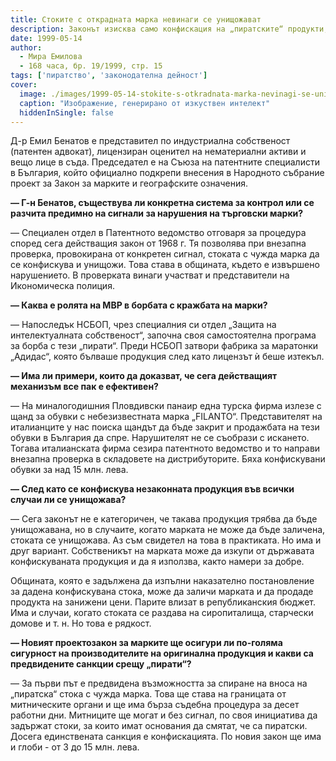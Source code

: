 ```yaml
---
title: Стоките с открадната марка невинаги се унищожават
description: Законът изисква само конфискация на „пиратските“ продукти, казва Емил Бенатов
date: 1999-05-14
author:
  - Мира Емилова
  - 168 часа, бр. 19/1999, стр. 15
tags: ['пиратство', 'законодателна дейност']
cover:
  image: ./images/1999-05-14-stokite-s-otkradnata-marka-nevinagi-se-unishozhavat/cover.png
  caption: "Изображение, генерирано от изкуствен интелект"
  hiddenInSingle: false
---
```


Д-р Емил Бенатов е представител по индустриална собственост (патентен адвокат), лицензиран оценител на нематериални активи и вещо лице в съда. Председател е на Съюза на патентните специалисти в България, който официално подкрепи внесения в Народното събрание проект за Закон за марките и географските означения.

**― Г-н Бенатов, съществува ли конкретна система за контрол или се разчита предимно на сигнали за нарушения на търговски марки?**

― Специален отдел в Патентното ведомство отговаря за процедура според сега действащия закон от 1968 г. Тя позволява при внезапна проверка, провокирана от конкретен сигнал, стоката с чужда марка да се конфискува и унищожи. Това става в общината, където е извършено нарушението. В проверката винаги участват и представители на Икономическа полиция.

**― Каква е ролята на МВР в борбата с кражбата на марки?**

― Напоследък НСБОП, чрез специалния си отдел „Защита на интелектуалната собственост“, започна своя самостоятелна програма за борба с тези „пирати“. Преди НСБОП затвори фабрика за маратонки „Адидас“, която бълваше продукция след като лицензът ѝ беше изтекъл.

**― Има ли примери, които да доказват, че сега действащият механизъм все пак е ефективен?**

― На миналогодишния Пловдивски панаир една турска фирма излезе с щанд за обувки с небезизвестната марка „FILANTO“.  Представителят на италианците у нас поиска щандът да бъде закрит и продажбата на тези обувки в България да спре. Нарушителят не се съобрази с искането. Тогава италианската фирма сезира патентното ведомство и то направи внезапна проверка в складовете на дистрибуторите. Бяха конфискувани обувки за над 15 млн. лева.


**― След като се конфискува незаконната продукция във всички случаи ли се унищожава?**

― Сега законът не е категоричен, че такава продукция трябва да бъде унищожавана, но в случаите, когато марката не може да бъде заличена, стоката се унищожава. Аз съм свидетел на това в практиката. Но има и друг вариант. Собственикът на марката може да изкупи от държавата конфискуваната продукция и да я използва, както намери за добре.

Общината, която е задължена да изпълни наказателно постановление за дадена конфискувана стока, може да заличи марката и да продаде продукта на занижени цени. Парите влизат в републиканския бюджет. Има и случаи, когато стоката се раздава на сиропиталища, старчески домове и т. н. Но това е рядкост.

**― Новият проектозакон за марките ще осигури ли по-голяма сигурност на производителите на оригинална продукция и какви са предвидените санкции срещу „пирати“?**

― За първи път е предвидена възможността за спиране на вноса на „пиратска“ стока с чужда марка. Това ще става на границата от митническите органи и ще има бърза съдебна процедура за десет работни дни. Митниците ще могат и без сигнал, по своя инициатива да задържат стоки, за които имат основания да смятат, че са пиратски. Досега единствената санкция е конфискацията. По новия закон ще има и глоби - от 3 до 15 млн. лева.
